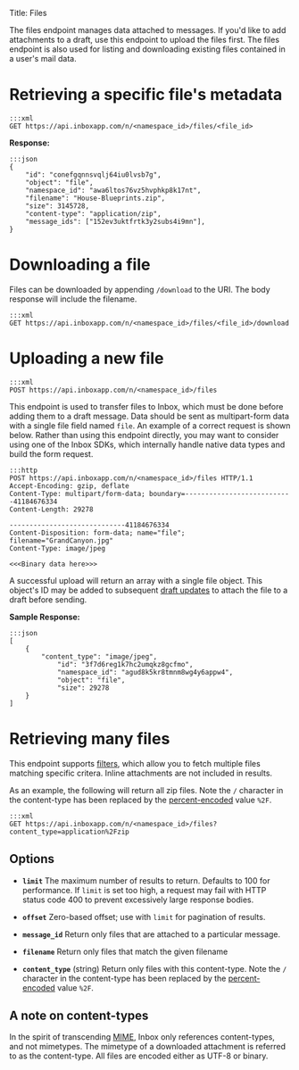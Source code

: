 Title: Files

The files endpoint manages data attached to messages. If you'd like to add attachments to a draft, use this endpoint to upload the files first. The files endpoint is also used for listing and downloading existing files contained in a user's mail data.

# Retrieving a specific file's metadata

```
:::xml
GET https://api.inboxapp.com/n/<namespace_id>/files/<file_id>
```

**Response:**

```
:::json
{
    "id": "conefgqnnsvqlj64iu0lvsb7g",
    "object": "file",
    "namespace_id": "awa6ltos76vz5hvphkp8k17nt",
    "filename": "House-Blueprints.zip",
    "size": 3145728,
    "content-type": "application/zip",
    "message_ids": ["152ev3uktfrtk3y2subs4i9mn"],
}
```

# Downloading a file

Files can be downloaded by appending `/download` to the URI. The body response will include the filename.

```
:::xml
GET https://api.inboxapp.com/n/<namespace_id>/files/<file_id>/download
```

# Uploading a new file

```
:::xml
POST https://api.inboxapp.com/n/<namespace_id>/files
```


This endpoint is used to transfer files to Inbox, which must be done before adding them to a draft message. Data should be sent as multipart-form data with a single file field named `file`. An example of a correct request is shown below. Rather than using this endpoint directly, you may want to consider using one of the Inbox SDKs, which internally handle native data types and build the form request.

```
:::http
POST https://api.inboxapp.com/n/<namespace_id>/files HTTP/1.1
Accept-Encoding: gzip, deflate
Content-Type: multipart/form-data; boundary=---------------------------41184676334
Content-Length: 29278

-----------------------------41184676334
Content-Disposition: form-data; name="file"; filename="GrandCanyon.jpg"
Content-Type: image/jpeg

<<<Binary data here>>>
```

A successful upload will return an array with a single file object. This object's ID may be added to subsequent [draft updates](#drafts) to attach the file to a draft before sending.


**Sample Response:**

```
:::json
[
    {
        "content_type": "image/jpeg",
            "id": "3f7d6reg1k7hc2umqkz8gcfmo",
            "namespace_id": "agud8k5kr8tmnm8wg4y6appw4",
            "object": "file",
            "size": 29278
    }
]
```

# Retrieving many files

This endpoint supports [filters](#filters), which allow you to fetch multiple files matching specific critera. Inline attachments are not included in results.

As an example, the following will return all zip files. Note the `/` character in the content-type has been replaced by the [percent-encoded](http://en.wikipedia.org/wiki/Percent-encoding) value `%2F`.

```
:::xml
GET https://api.inboxapp.com/n/<namespace_id>/files?content_type=application%2Fzip
```

## Options

* **`limit`** The maximum number of results to return. Defaults to 100 for performance. If `limit` is set too high, a request may fail with HTTP status code 400 to prevent excessively large response bodies.

* **`offset`** Zero-based offset; use with `limit` for pagination of results.

* **`message_id`** Return only files that are attached to a particular message.

* **`filename`** Return only files that match the given filename

* **`content_type`** (string) Return only files with this content-type. Note the `/` character in the content-type has been replaced by the [percent-encoded](http://en.wikipedia.org/wiki/Percent-encoding) value `%2F`.



## A note on content-types

In the spirit of transcending [MIME](http://www.ietf.org/rfc/rfc2045.txt), Inbox only references content-types, and not mimetypes. The mimetype of a downloaded attachment is referred to as the content-type. All files are encoded either as UTF-8 or binary.
